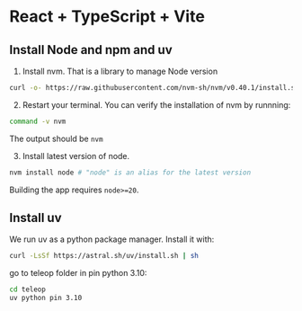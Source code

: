 # React + TypeScript + Vite

## Install Node and npm and uv

1. Install nvm. That is a library to manage Node version

```bash
curl -o- https://raw.githubusercontent.com/nvm-sh/nvm/v0.40.1/install.sh | bash
```

2. Restart your terminal. You can verify the installation of nvm by runnning:

```bash
command -v nvm
```

The output should be `nvm`

3. Install latest version of node.

```bash
nvm install node # "node" is an alias for the latest version
```

Building the app requires `node>=20`.

## Install uv

We run uv as a python package manager. Install it with:

```bash
curl -LsSf https://astral.sh/uv/install.sh | sh
```

go to teleop folder in pin python 3.10:

```bash
cd teleop
uv python pin 3.10
```
